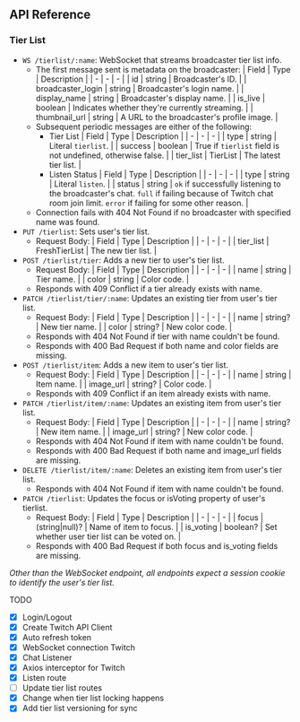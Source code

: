 ## API Reference

### Tier List

- `WS /tierlist/:name`: WebSocket that streams broadcaster tier list info.
  - The first message sent is metadata on the broadcaster:
    | Field | Type | Description |
    | - | - | - |
    | id | string | Broadcaster's ID. |
    | broadcaster_login | string | Broadcaster's login name. |
    | display_name | string | Broadcaster's display name. |
    | is_live | boolean | Indicates whether they're currently streaming. |
    | thumbnail_url | string | A URL to the broadcaster's profile image. |
  - Subsequent periodic messages are either of the following:
    - Tier List
      | Field | Type | Description |
      | - | - | - |
      | type | string | Literal `tierlist`. |
      | success | boolean | True if `tierlist` field is not undefined, otherwise false. |
      | tier_list | TierList | The latest tier list. |
    - Listen Status
      | Field | Type | Description |
      | - | - | - |
      | type | string | Literal `listen`. |
      | status | string | `ok` if successfully listening to the broadcaster's chat. `full` if failing because of Twitch chat room join limit. `error` if failing for some other reason. |
  - Connection fails with 404 Not Found if no broadcaster with specified name was found.
- `PUT /tierlist`: Sets user's tier list.
  - Request Body:
    | Field | Type | Description |
    | - | - | - |
    | tier_list | FreshTierList | The new tier list. |
- `POST /tierlist/tier`: Adds a new tier to user's tier list.
  - Request Body:
    | Field | Type | Description |
    | - | - | - |
    | name | string | Tier name. |
    | color | string | Color code. |
  - Responds with 409 Conflict if a tier already exists with name.
- `PATCH /tierlist/tier/:name`: Updates an existing tier from user's tier list.
  - Request Body:
    | Field | Type | Description |
    | - | - | - |
    | name | string? | New tier name. |
    | color | string? | New color code. |
  - Responds with 404 Not Found if tier with name couldn't be found.
  - Responds with 400 Bad Request if both name and color fields are missing.
- `POST /tierlist/item`: Adds a new item to user's tier list.
  - Request Body:
    | Field | Type | Description |
    | - | - | - |
    | name | string | Item name. |
    | image_url | string? | Color code. |
  - Responds with 409 Conflict if an item already exists with name.
- `PATCH /tierlist/item/:name`: Updates an existing item from user's tier list.
  - Request Body:
    | Field | Type | Description |
    | - | - | - |
    | name | string? | New item name. |
    | image_url | string? | New color code. |
  - Responds with 404 Not Found if item with name couldn't be found.
  - Responds with 400 Bad Request if both name and image_url fields are missing.
- `DELETE /tierlist/item/:name`: Deletes an existing item from user's tier list.
  - Responds with 404 Not Found if item with name couldn't be found.
- `PATCH /tierlist`: Updates the focus or isVoting property of user's tierlist.
  - Request Body:
    | Field | Type | Description |
    | - | - | - |
    | focus | (string\|null)? | Name of item to focus. |
    | is_voting | boolean? | Set whether user tier list can be voted on. |
  - Responds with 400 Bad Request if both focus and is_voting fields are missing.

_Other than the WebSocket endpoint, all endpoints expect a session cookie to identify the user's tier list._

TODO

- [x] Login/Logout
- [x] Create Twitch API Client
- [x] Auto refresh token
- [x] WebSocket connection Twitch
- [x] Chat Listener
- [x] Axios interceptor for Twitch
- [x] Listen route
- [ ] Update tier list routes
- [x] Change when tier list locking happens
- [x] Add tier list versioning for sync
